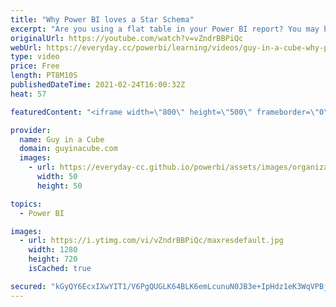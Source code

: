 ```yaml
---
title: "Why Power BI loves a Star Schema"
excerpt: "Are you using a flat table in your Power BI report? You may be missing out! Patrick explores what a STAR SCHEMA is and why you should be using it.  Guidance doc: https://docs.microsoft.com/power-bi/guidance/star-schema  DAX.tips: https://dax.tips/2021/02/15/visualise-your-power-bi-refresh/  📢 Become"
originalUrl: https://youtube.com/watch?v=vZndrBBPiQc
webUrl: https://everyday.cc/powerbi/learning/videos/guy-in-a-cube-why-power-bi-loves-a-star-schema/
type: video
price: Free
length: PT8M10S
publishedDateTime: 2021-02-24T16:00:32Z
heat: 57

featuredContent: "<iframe width=\"800\" height=\"500\" frameborder=\"0\" src=\"https://www.youtube.com/embed/vZndrBBPiQc\" allow=\"accelerometer; autoplay; encrypted-media; gyroscope; picture-in-picture\" allowfullscreen></iframe>"

provider:
  name: Guy in a Cube
  domain: guyinacube.com
  images:
    - url: https://everyday-cc.github.io/powerbi/assets/images/organizations/guyinacube.com-50x50.jpg
      width: 50
      height: 50

topics:
  - Power BI

images:
  - url: https://i.ytimg.com/vi/vZndrBBPiQc/maxresdefault.jpg
    width: 1280
    height: 720
    isCached: true

secured: "kGyQY6EcxIXwYIT1/V6PgQUGLK64BLK6emLcunuN0JB3e+IpHdz1eK3WqVPBjfe01KvQVJJIndrgXcioE49Fw0t3I74IBfQ3/sFIINIBz7g8dSkHzjVR/ZzpY18UEStiXPT+o6C7FAn1eLAq7TQl4hJcq7zFg3y+oeYBDbaTOVV2OCXVOJSpTsCkvk9DRNxsL11BD+DVJoTbg1//GUlSw9sEwUOgRO3Q8dn+3p6Z2Wu+tS8Aczh5uGebEJDTGLkvqI4wVZsFE1I++kfNVH0LiTXohzM4hlVGFQKV56O/2ZKOPyKjOJQbioov0nKELWMYTwCdFBQDgaGkJv9PSLN/KM3zV5Qyq1s4QWW106IwKm0YH9OvdilBmkRirZt3E0UbGCpAf8c+g2xGTKH0JsMAf82AIyUnsS9RiyJ3iMAeNBg=;xjpc+6B5dbq2pdjSbem57g=="
---
```


